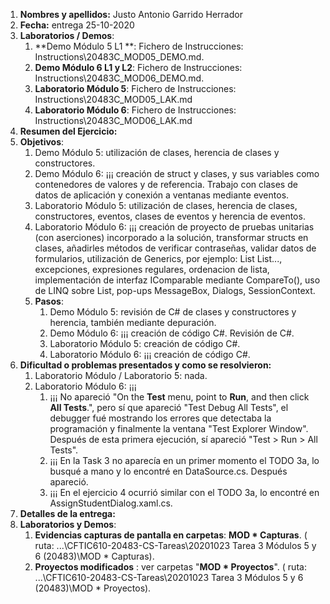 1. **Nombres y apellidos:** Justo Antonio Garrido Herrador
2. **Fecha:** entrega 25-10-2020
3. **Laboratorios / Demos**: 
      1. **Demo Módulo 5 L1 **: Fichero de Instrucciones: Instructions\20483C_MOD05_DEMO.md. 
      2. **Demo Módulo 6 L1 y L2**: Fichero de Instrucciones: Instructions\20483C_MOD06_DEMO.md. 
      3. **Laboratorio Módulo 5**: Fichero de Instrucciones: Instructions\20483C_MOD05_LAK.md
      4. **Laboratorio Módulo 6**: Fichero de Instrucciones: Instructions\20483C_MOD06_LAK.md
4. **Resumen del Ejercicio:**
1. **Objetivos**: 
      1. Demo Módulo 5: utilización de clases, herencia de clases y constructores.
      2. Demo Módulo 6: ¡¡¡ creación de struct y clases, y sus variables como contenedores de valores y de referencia. Trabajo con clases de datos de aplicación y conexión a ventanas mediante eventos.
      3. Laboratorio Módulo 5: utilización de clases, herencia de clases, constructores, eventos, clases de eventos y herencia de eventos.
   4. Laboratorio Módulo 6: ¡¡¡ creación de proyecto de pruebas unitarias (con aserciones) incorporado a la solución, transformar structs en clases, añadirles métodos de verificar contraseñas, validar datos de formularios, utilización de Generics, por ejemplo: List<string> List<Student>..., excepciones, expresiones regulares, ordenacion de lista, implementación de interfaz IComparable mediante CompareTo(), uso de LINQ sobre List, pop-ups MessageBox, Dialogs, SessionContext.
   5. **Pasos**: 
      1. Demo Módulo 5: revisión de C# de clases y constructores y herencia, también mediante depuración.
      2. Demo Módulo 6: ¡¡¡ creación de código C#. Revisión de C#.
      3. Laboratorio Módulo 5: creación de código C#.
      4. Laboratorio Módulo 6: ¡¡¡ creación de código C#. 
6. **Dificultad o problemas presentados y como se resolvieron:**  
      1. Laboratorio Módulo / Laboratorio 5: nada.
      2. Laboratorio Módulo 6: ¡¡¡ 
            1. ¡¡¡ No apareció "On the **Test** menu, point to **Run**, and then click **All Tests**.", pero sí que apareció "Test Debug All Tests", el debugger fué mostrando los errores que detectaba la programación y finalmente la ventana "Test Explorer Window". Después de esta primera ejecución, sí apareció "Test > Run > All Tests".
            2. ¡¡¡ En la Task 3 no aparecía en un primer momento el TODO 3a, lo busqué a mano y lo encontré en DataSource.cs. Después apareció. 
            3. ¡¡¡ En el ejercicio 4 ocurrió similar con el TODO 3a, lo encontré en AssignStudentDialog.xaml.cs.
7. **Detalles de la entrega:**
8. **Laboratorios y Demos**:
      1. **Evidencias capturas de pantalla en carpetas**: **MOD * Capturas**. ( ruta: ...\\CFTIC610-20483-CS-Tareas\20201023 Tarea 3 Módulos 5 y 6 (20483)\MOD * Capturas).
      2. **Proyectos modificados** : ver carpetas "**MOD * Proyectos**". ( ruta: ...\CFTIC610-20483-CS-Tareas\20201023 Tarea 3 Módulos 5 y 6 (20483)\MOD * Proyectos).
